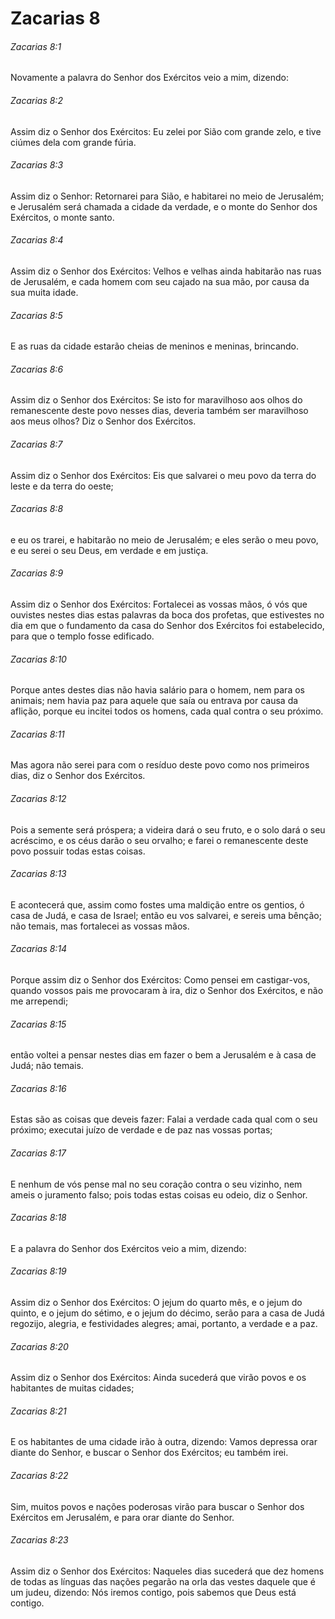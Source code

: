 # Zacarias 8

###### Zacarias 8:1

Novamente a palavra do Senhor dos Exércitos veio a mim, dizendo:

###### Zacarias 8:2

Assim diz o Senhor dos Exércitos: Eu zelei por Sião com grande zelo, e tive ciúmes dela com grande fúria.

###### Zacarias 8:3

Assim diz o Senhor: Retornarei para Sião, e habitarei no meio de Jerusalém; e Jerusalém será chamada a cidade da verdade, e o monte do Senhor dos Exércitos, o monte santo.

###### Zacarias 8:4

Assim diz o Senhor dos Exércitos: Velhos e velhas ainda habitarão nas ruas de Jerusalém, e cada homem com seu cajado na sua mão, por causa da sua muita idade.

###### Zacarias 8:5

E as ruas da cidade estarão cheias de meninos e meninas, brincando.

###### Zacarias 8:6

Assim diz o Senhor dos Exércitos: Se isto for maravilhoso aos olhos do remanescente deste povo nesses dias, deveria também ser maravilhoso aos meus olhos? Diz o Senhor dos Exércitos.

###### Zacarias 8:7

Assim diz o Senhor dos Exércitos: Eis que salvarei o meu povo da terra do leste e da terra do oeste;

###### Zacarias 8:8

e eu os trarei, e habitarão no meio de Jerusalém; e eles serão o meu povo, e eu serei o seu Deus, em verdade e em justiça.

###### Zacarias 8:9

Assim diz o Senhor dos Exércitos: Fortalecei as vossas mãos, ó vós que ouvistes nestes dias estas palavras da boca dos profetas, que estivestes no dia em que o fundamento da casa do Senhor dos Exércitos foi estabelecido, para que o templo fosse edificado.

###### Zacarias 8:10

Porque antes destes dias não havia salário para o homem, nem para os animais; nem havia paz para aquele que saía ou entrava por causa da aflição, porque eu incitei todos os homens, cada qual contra o seu próximo.

###### Zacarias 8:11

Mas agora não serei para com o resíduo deste povo como nos primeiros dias, diz o Senhor dos Exércitos.

###### Zacarias 8:12

Pois a semente será próspera; a videira dará o seu fruto, e o solo dará o seu acréscimo, e os céus darão o seu orvalho; e farei o remanescente deste povo possuir todas estas coisas.

###### Zacarias 8:13

E acontecerá que, assim como fostes uma maldição entre os gentios, ó casa de Judá, e casa de Israel; então eu vos salvarei, e sereis uma bênção; não temais, mas fortalecei as vossas mãos.

###### Zacarias 8:14

Porque assim diz o Senhor dos Exércitos: Como pensei em castigar-vos, quando vossos pais me provocaram à ira, diz o Senhor dos Exércitos, e não me arrependi;

###### Zacarias 8:15

então voltei a pensar nestes dias em fazer o bem a Jerusalém e à casa de Judá; não temais.

###### Zacarias 8:16

Estas são as coisas que deveis fazer: Falai a verdade cada qual com o seu próximo; executai juízo de verdade e de paz nas vossas portas;

###### Zacarias 8:17

E nenhum de vós pense mal no seu coração contra o seu vizinho, nem ameis o juramento falso; pois todas estas coisas eu odeio, diz o Senhor.

###### Zacarias 8:18

E a palavra do Senhor dos Exércitos veio a mim, dizendo:

###### Zacarias 8:19

Assim diz o Senhor dos Exércitos: O jejum do quarto mês, e o jejum do quinto, e o jejum do sétimo, e o jejum do décimo, serão para a casa de Judá regozijo, alegria, e festividades alegres; amai, portanto, a verdade e a paz.

###### Zacarias 8:20

Assim diz o Senhor dos Exércitos: Ainda sucederá que virão povos e os habitantes de muitas cidades;

###### Zacarias 8:21

E os habitantes de uma cidade irão à outra, dizendo: Vamos depressa orar diante do Senhor, e buscar o Senhor dos Exércitos; eu também irei.

###### Zacarias 8:22

Sim, muitos povos e nações poderosas virão para buscar o Senhor dos Exércitos em Jerusalém, e para orar diante do Senhor.

###### Zacarias 8:23

Assim diz o Senhor dos Exércitos: Naqueles dias sucederá que dez homens de todas as línguas das nações pegarão na orla das vestes daquele que é um judeu, dizendo: Nós iremos contigo, pois sabemos que Deus está contigo.

